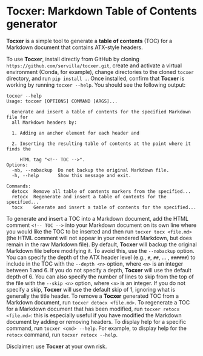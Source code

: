 # Tocxer: Markdown Table of Contents generator

**Tocxer** is a simple tool to generate a **table of contents** (TOC) for a 
Markdown document that contains ATX-style headers.

To use **Tocxer**, install directly from GitHub by cloning
`https://github.com/servilla/tocxer.git`, create and activate a virtual 
environment (Conda, for example), change directories to the cloned `tocxer`
directory, and run `pip install .`. Once installed, confirm that **Tocxer** is
working by running `tocxer --help`. You should see the following output:

```
tocxer --help
Usage: tocxer [OPTIONS] COMMAND [ARGS]...

  Generate and insert a table of contents for the specified Markdown file for
  all Markdown headers by:

  1. Adding an anchor element for each header and

  2. Inserting the resulting table of contents at the point where it finds the

     HTML tag "<!-- TOC -->".
Options:
  -nb, --nobackup  Do not backup the original Markdown file.
  -h, --help       Show this message and exit.

Commands:
  detocx  Remove all table of contents markers from the specified...
  retocx  Regenerate and insert a table of contents for the specified...
  tocx    Generate and insert a table of contents for the specified...
```
To generate and insert a TOC into a Markdown document, add the HTML comment 
`<!-- TOC -->` into your Markdown document on its own line where you would like
the TOC to be inserted and then run `tocxer tocx <file.md>` (the HTML 
comment will not appear in your rendered Markdown, but does remain in the 
raw Markdown file). By default, **Tocxer** will backup the original
Markdown file before modifying it. To avoid this, use the `--nobackup`
option. You can specify the depth of the ATX header level (e.g., `#`, `##`,
... , `######`) to include in the TOC with the `--depth <n>` option, where
`<n>` is an integer between 1 and 6. If you do not specify a depth, **Tocxer**
will use the default depth of 6. You can also specify the number of lines to
skip from the top of the file with the `--skip <n>` option, where `<n>`
is an integer. If you do not specify a skip, **Tocxer** will use the default
skip of 1, ignoring what is generally the title header. To remove a
**Tocxer** generated TOC from a Markdown document, run `tocxer detocx
<file.md>`.  To regenerate a TOC for a Markdown document that has been
modified, run `tocxer retocx <file.md>`: this is especially useful if you
have modified the Markdown document by adding or removing headers. To display
help for a specific command, run `tocxer <cmd> --help`. For example, to display
help for the `retocx` command, run `tocxer retocx --help`.

Disclaimer: use **Tocxer** at your own risk.